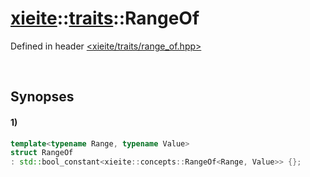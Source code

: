 # [xieite](../../xieite.md)\:\:[traits](../../traits.md)\:\:RangeOf
Defined in header [<xieite/traits/range_of.hpp>](../../../include/xieite/traits/range_of.hpp)

&nbsp;

## Synopses
#### 1)
```cpp
template<typename Range, typename Value>
struct RangeOf
: std::bool_constant<xieite::concepts::RangeOf<Range, Value>> {};
```
